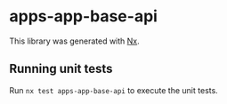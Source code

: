 # apps-app-base-api

This library was generated with [Nx](https://nx.dev).

## Running unit tests

Run `nx test apps-app-base-api` to execute the unit tests.
